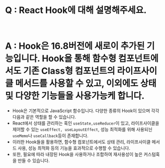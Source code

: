 # Q : React Hook에 대해 설명해주세요.

<br />

# A : Hook은 16.8버전에 새로이 추가된 기능입니다. Hook을 통해 함수형 컴포넌트에서도 기존 Class형 컴포넌트의 라이프사이클 메서드를 사용할 수 있고, 이외에도 상태 및 다양한 기능들을 사용가능케 합니다.

- Hook은 기본적으로 JavaScript 함수입니다. 다양한 종류의 Hook이 있으며 각각 다음과 같은 역할을 할 수 있습니다.
- React에서 상태를 관리하는 훅인 `useState,useReducer`이 있고, 라이프사이클을 제어할 수 있는 `useEffect, useLayoutEffect`, 성능 최적화를 위해 사용되늰 `useMemo`나 `useCallback`등이 존재합니다.
- 이러한 Hook들을 활용하면, 함수형 컴포넌트에서도 상태 관리, 라이프사이클 메서드 사용, 성능 최적화 등의 기능을 효과적으로 수행할 수 있습니다.
- 또한, 필요에 따라 내장된 Hook을 사용하거나 조합하여 재사용성이 높은 커스텀훅을 만들 수 있습니다.
